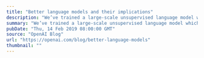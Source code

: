 ```yaml
---
title: "Better language models and their implications"
description: "We’ve trained a large-scale unsupervised language model which generates coherent paragraphs of text, achieves state-of-the-art performance on many language modeling benchmarks, and performs rudimentary reading comprehension, machine translation, question answering, and summarization—all without task-specific training."
summary: "We’ve trained a large-scale unsupervised language model which generates coherent paragraphs of text, achieves state-of-the-art performance on many language modeling benchmarks, and performs rudimentary reading comprehension, machine translation, question answering, and summarization—all without task-specific training."
pubDate: "Thu, 14 Feb 2019 08:00:00 GMT"
source: "OpenAI Blog"
url: "https://openai.com/blog/better-language-models"
thumbnail: ""
---
```


